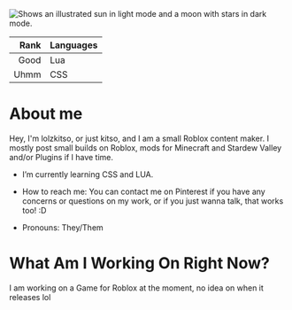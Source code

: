 <picture>
  <source media="(prefers-color-scheme: dark)" srcset="https://user-images.githubusercontent.com/25423296/163456776-7f95b81a-f1ed-45f7-b7ab-8fa810d529fa.png">
  <source media="(prefers-color-scheme: light)" srcset="https://user-images.githubusercontent.com/25423296/163456779-a8556205-d0a5-45e2-ac17-42d089e3c3f8.png">
  <img alt="Shows an illustrated sun in light mode and a moon with stars in dark mode." src="https://user-images.githubusercontent.com/25423296/163456779-a8556205-d0a5-45e2-ac17-42d089e3c3f8.png">
</picture>

| Rank | Languages |
|-----:|-----------|
|  Good|       Lua |
|  Uhmm|       CSS |

# About me
Hey, I'm lolzkitso, or just kitso, and I am a small Roblox content maker.
I mostly post small builds on Roblox, mods for Minecraft and Stardew Valley and/or Plugins if I have time.

- I’m currently learning CSS and LUA.
- How to reach me: You can contact me on Pinterest if you have any concerns or questions on my work, or if you just
 wanna talk, that works too! :D

- Pronouns: They/Them

# What Am I Working On Right Now?
I am working on a Game for Roblox at the moment, no idea on when it releases lol
